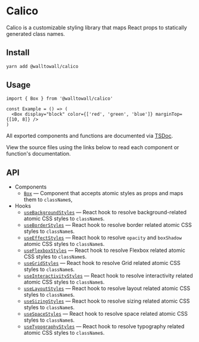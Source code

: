 # Calico

Calico is a customizable styling library that maps React props to statically
generated class names.

## Install

```bash
yarn add @walltowall/calico
```

## Usage

```tsx
import { Box } from '@walltowall/calico'

const Example = () => (
  <Box display="block" color={['red', 'green', 'blue']} marginTop={[10, 8]} />
)
```

All exported components and functions are documented via
[TSDoc](https://github.com/microsoft/tsdoc).

View the source files using the links below to read each component or function's
documentation.

## API

- Components
  - [`Box`][box] — Component that accepts atomic styles as props and maps them
    to `className`s,
- Hooks
  - [`useBackgroundStyles`][usebackgroundstyles] — React hook to resolve
    background-related atomic CSS styles to `className`s.
  - [`useBorderStyles`][useborderstyles] — React hook to resolve border related
    atomic CSS styles to `className`s.
  - [`useEffectStyles`][useeffectstyles] — React hook to resolve `opacity` and
    `boxShadow` atomic CSS styles to `className`s.
  - [`useFlexboxStyles`][useflexboxstyles] — React hook to resolve Flexbox
    related atomic CSS styles to `className`s.
  - [`useGridStyles`][usegridstyles] — React hook to resolve Grid related atomic
    CSS styles to `className`s.
  - [`useInteractivityStyles`][useinteractivitystyles] — React hook to resolve
    interactivity related atomic CSS styles to `className`s.
  - [`useLayoutStyles`][uselayoutstyles] — React hook to resolve layout related
    atomic CSS styles to `className`s.
  - [`useSizingStyles`][uselayoutstyles] — React hook to resolve sizing related
    atomic CSS styles to `className`s.
  - [`useSpaceStyles`][usespacestyles] — React hook to resolve space related
    atomic CSS styles to `className`s.
  - [`useTypographyStyles`][usetypographystyles] — React hook to resolve
    typography related atomic CSS styles to `className`s.

[box]: ./src/Box.tsx
[usebackgroundstyles]: ./src/useBackgroundStyles.ts
[useborderstyles]: ./src/useBorderStyles.ts
[useeffectstyles]: ./src/useEffectStyles.ts
[useflexboxstyles]: ./src/useFlexboxStyles.ts
[usegridstyles]: ./src/useGridStyles.ts
[useinteractivitystyles]: ./src/useInteractivityStyles.ts
[uselayoutstyles]: ./src/useLayoutStyles.ts
[usesizingstyles]: ./src/useSizingStyles.ts
[usespacestyles]: ./src/useSpaceStyles.ts
[usetypographystyles]: ./src/useTypographyStyles.ts
